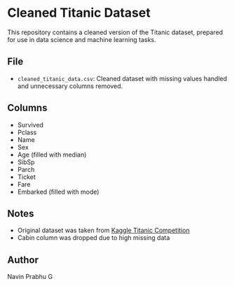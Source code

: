 # Cleaned Titanic Dataset

This repository contains a cleaned version of the Titanic dataset, prepared for use in data science and machine learning tasks.

## File

- `cleaned_titanic_data.csv`: Cleaned dataset with missing values handled and unnecessary columns removed.

## Columns

- Survived
- Pclass
- Name
- Sex
- Age (filled with median)
- SibSp
- Parch
- Ticket
- Fare
- Embarked (filled with mode)

## Notes

- Original dataset was taken from [Kaggle Titanic Competition](https://www.kaggle.com/c/titanic)
- Cabin column was dropped due to high missing data

## Author

Navin Prabhu G
